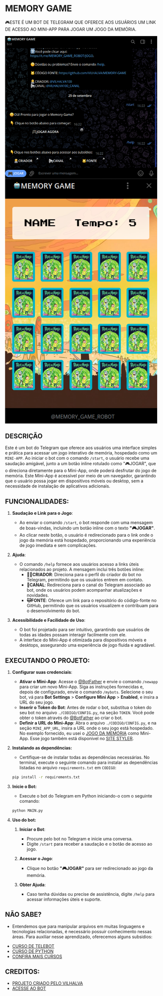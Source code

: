 # MEMORY GAME
🎮ESTE É UM BOT DE TELEGRAM QUE OFERECE AOS USUÁRIOS UM LINK DE ACESSO AO MINI-APP PARA JOGAR UM JOGO DA MEMÓRIA.

<img src="./IMAGENS/FOTO_01.png" align="center" width="500"> <br>
<img src="./IMAGENS/FOTO_02.png" align="center" width="500"> <br>

## DESCRIÇÃO
Este é um bot do Telegram que oferece aos usuários uma interface simples e prática para acessar um jogo interativo de memória, hospedado como um `MINI-APP`. Ao iniciar o bot com o comando `/start`, o usuário recebe uma saudação amigável, junto a um botão inline rotulado como "🎮JOGAR", que o direciona diretamente para o Mini-App, onde poderá desfrutar do jogo de memória. Este Mini-App é acessível por meio de um navegador, garantindo que o usuário possa jogar em dispositivos móveis ou desktop, sem a necessidade de instalação de aplicativos adicionais.

## FUNCIONALIDADES:
1. **Saudação e Link para o Jogo**:
   - Ao enviar o comando `/start`, o bot responde com uma mensagem de boas-vindas, incluindo um botão inline com o texto **"🎮JOGAR"**.
   - Ao clicar neste botão, o usuário é redirecionado para o link onde o jogo da memória está hospedado, proporcionando uma experiência de jogo imediata e sem complicações.

2. **Ajuda**:
   - O comando `/help` fornece aos usuários acesso a links úteis relacionados ao projeto. A mensagem inclui três botões inline:
     - **🧑‍💻CRIADOR**: Direciona para o perfil do criador do bot no Telegram, permitindo que os usuários entrem em contato.
     - **📢CANAL**: Redireciona para o canal do Telegram associado ao bot, onde os usuários podem acompanhar atualizações e novidades.
     - **🐱FONTE**: Oferece um link para o repositório do código-fonte no GitHub, permitindo que os usuários visualizem e contribuam para o desenvolvimento do bot.

3. **Acessibilidade e Facilidade de Uso**:
   - O bot foi projetado para ser intuitivo, garantindo que usuários de todas as idades possam interagir facilmente com ele.
   - A interface do Mini-App é otimizada para dispositivos móveis e desktops, assegurando uma experiência de jogo fluida e agradável.

## EXECUTANDO O PROJETO:
1. **Configurar suas credenciais**:
   - **Ativar o Mini-App**: Acesse o [@BotFather](https://t.me/BotFather) e envie o comando `/newapp` para criar um novo Mini-App. Siga as instruções fornecidas e, depois de configurado, envie o comando `/mybots`. Selecione o seu bot, vá para **Bot Settings** > **Configure Mini App** > **Enabled**, e insira a URL do seu jogo.
   - **Inserir o Token do Bot**: Antes de rodar o bot, substitua o token do seu bot no arquivo `./CODIGO/CONFIG.py`, na seção `TOKEN`. Você pode obter o token através do [@BotFather](https://t.me/BotFather) ao criar o bot.
   - **Definir a URL do Mini-App**: Abra o arquivo `./CODIGO/CONFIG.py`, e na seção `MINI_APP_URL`, insira a URL onde o seu jogo está hospedado. No exemplo fornecido, eu usei o [JOGO DA MEMÓRIA](https://github.com/VILHALVA/JOGO-DA-MEMORIA) como Mini-App. Esse jogo também está disponivel no [SITE STYLER](https://vilhalva.github.io/STYLER/index.html).

2. **Instalando as dependências:**
   - Certifique-se de instalar todas as dependências necessárias. No terminal, execute o seguinte comando para instalar as dependências listadas no arquivo `requirements.txt` em `CODIGO`:
   ```bash
   pip install -r requirements.txt
   ```

3. **Inicie o Bot:**
   - Execute o bot do Telegram em Python iniciando-o com o seguinte comando:
   ```bash
   python MAIN.py
   ```

4. **Uso do bot:**
   1. **Iniciar o Bot**:
      - Procure pelo bot no Telegram e inicie uma conversa.
      - Digite `/start` para receber a saudação e o botão de acesso ao jogo.

   2. **Acessar o Jogo**:
      - Clique no botão **"🎮JOGAR"** para ser redirecionado ao jogo da memória.

   3. **Obter Ajuda**:
      - Caso tenha dúvidas ou precise de assistência, digite `/help` para acessar informações úteis e suporte.

## NÃO SABE?
- Entendemos que para manipular arquivos em muitas linguagens e tecnologias relacionadas, é necessário possuir conhecimento nessas áreas. Para auxiliar nesse aprendizado, oferecemos alguns subsidios:
* [CURSO DE TELEBOT](https://github.com/VILHALVA/CURSO-DE-TELEBOT)
* [CURSO DE PYTHON](https://github.com/VILHALVA/CURSO-DE-PYTHON)
* [CONFIRA MAIS CURSOS](https://github.com/VILHALVA?tab=repositories&q=+topic:CURSO)

## CREDITOS:
- [PROJETO CRIADO PELO VILHALVA](https://github.com/VILHALVA)
- [ACESSE AO BOT](https://t.me/MEMORY_GAME_ROBOT)
